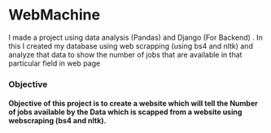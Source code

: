# WebMachine
I made a project using data analysis (Pandas) and Django (For Backend) . In this I created my database using web scrapping (using bs4 and nltk) and analyze that data to show the number of jobs that are available in that particular field in web page 


### Objective
#### Objective of this project is to create a website which will tell the Number of jobs available by the Data which is scapped from a website using webscraping (bs4 and nltk).
